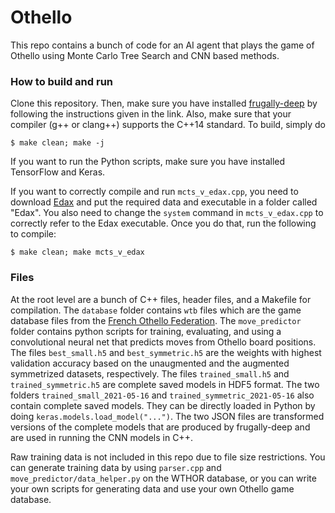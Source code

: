 # Othello

This repo contains a bunch of code for an AI agent that plays the game of Othello using Monte Carlo Tree Search and CNN based methods.

### How to build and run

Clone this repository. Then, make sure you have installed [frugally-deep](https://github.com/Dobiasd/frugally-deep) by following the instructions given in the link. Also, make sure that your compiler (g++ or clang++) supports the C++14 standard. To build, simply do
```
$ make clean; make -j
```
If you want to run the Python scripts, make sure you have installed TensorFlow and Keras.

If you want to correctly compile and run `mcts_v_edax.cpp`, you need to download [Edax](https://github.com/abulmo/edax-reversi) and put the required data and executable in a folder called "Edax". You also need to change the `system` command in `mcts_v_edax.cpp` to correctly refer to the Edax executable. Once you do that, run the following to compile:
```
$ make clean; make mcts_v_edax
```

### Files

At the root level are a bunch of C++ files, header files, and a Makefile for compilation. The `database` folder contains `wtb` files which are the game database files from the [French Othello Federation](https://www.ffothello.org/). The `move_predictor` folder contains python scripts for training, evaluating, and using a convolutional neural net that predicts moves from Othello board positions. The files `best_small.h5` and `best_symmetric.h5` are the weights with highest validation accuracy based on the unaugmented and the augmented symmetrized datasets, respectively. The files `trained_small.h5` and `trained_symmetric.h5` are complete saved models in HDF5 format. The two folders `trained_small_2021-05-16` and `trained_symmetric_2021-05-16` also contain complete saved models. They can be directly loaded in Python by doing `keras.models.load_model("...")`. The two JSON files are transformed versions of the complete models that are produced by frugally-deep and are used in running the CNN models in C++.

Raw training data is not included in this repo due to file size restrictions. You can generate training data by using `parser.cpp` and `move_predictor/data_helper.py` on the WTHOR database, or you can write your own scripts for generating data and use your own Othello game database.
